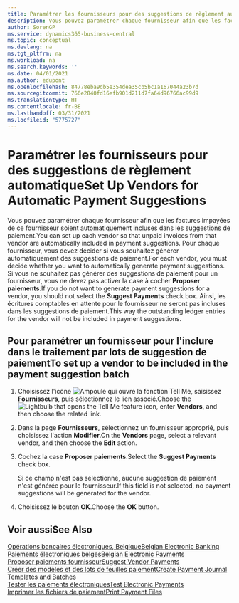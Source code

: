 ```yaml
---
title: Paramétrer les fournisseurs pour des suggestions de règlement automatique (BE)
description: Vous pouvez paramétrer chaque fournisseur afin que les factures impayées de ce fournisseur soient automatiquement incluses dans les suggestions de paiement.
author: SorenGP
ms.service: dynamics365-business-central
ms.topic: conceptual
ms.devlang: na
ms.tgt_pltfrm: na
ms.workload: na
ms.search.keywords: ''
ms.date: 04/01/2021
ms.author: edupont
ms.openlocfilehash: 84778eba9db5e354dea35cb5bc1a167044a23b7d
ms.sourcegitcommit: 766e2840fd16efb901d211d7fa64d96766ac99d9
ms.translationtype: HT
ms.contentlocale: fr-BE
ms.lasthandoff: 03/31/2021
ms.locfileid: "5775727"
---
```

# <a name="set-up-vendors-for-automatic-payment-suggestions"></a><span data-ttu-id="b8d2f-103">Paramétrer les fournisseurs pour des suggestions de règlement automatique</span><span class="sxs-lookup"><span data-stu-id="b8d2f-103">Set Up Vendors for Automatic Payment Suggestions</span></span>

<span data-ttu-id="b8d2f-104">Vous pouvez paramétrer chaque fournisseur afin que les factures impayées de ce fournisseur soient automatiquement incluses dans les suggestions de paiement.</span><span class="sxs-lookup"><span data-stu-id="b8d2f-104">You can set up each vendor so that unpaid invoices from that vendor are automatically included in payment suggestions.</span></span> <span data-ttu-id="b8d2f-105">Pour chaque fournisseur, vous devez décider si vous souhaitez générer automatiquement des suggestions de paiement.</span><span class="sxs-lookup"><span data-stu-id="b8d2f-105">For each vendor, you must decide whether you want to automatically generate payment suggestions.</span></span> <span data-ttu-id="b8d2f-106">Si vous ne souhaitez pas générer des suggestions de paiement pour un fournisseur, vous ne devez pas activer la case à cocher **Proposer paiements**.</span><span class="sxs-lookup"><span data-stu-id="b8d2f-106">If you do not want to generate payment suggestions for a vendor, you should not select the **Suggest Payments** check box.</span></span> <span data-ttu-id="b8d2f-107">Ainsi, les écritures comptables en attente pour le fournisseur ne seront pas incluses dans les suggestions de paiement.</span><span class="sxs-lookup"><span data-stu-id="b8d2f-107">This way the outstanding ledger entries for the vendor will not be included in payment suggestions.</span></span>  

## <a name="to-set-up-a-vendor-to-be-included-in-the-payment-suggestion-batch"></a><span data-ttu-id="b8d2f-108">Pour paramétrer un fournisseur pour l'inclure dans le traitement par lots de suggestion de paiement</span><span class="sxs-lookup"><span data-stu-id="b8d2f-108">To set up a vendor to be included in the payment suggestion batch</span></span>  

1. <span data-ttu-id="b8d2f-109">Choisissez l'icône ![Ampoule qui ouvre la fonction Tell Me](../../media/ui-search/search_small.png "Dites-moi ce que vous voulez faire"), saisissez **Fournisseurs**, puis sélectionnez le lien associé.</span><span class="sxs-lookup"><span data-stu-id="b8d2f-109">Choose the ![Lightbulb that opens the Tell Me feature](../../media/ui-search/search_small.png "Tell me what you want to do") icon, enter **Vendors**, and then choose the related link.</span></span>  
2. <span data-ttu-id="b8d2f-110">Dans la page **Fournisseurs**, sélectionnez un fournisseur approprié, puis choisissez l'action **Modifier**.</span><span class="sxs-lookup"><span data-stu-id="b8d2f-110">On the **Vendors** page, select a relevant vendor, and then choose the **Edit** action.</span></span>  
3. <span data-ttu-id="b8d2f-111">Cochez la case **Proposer paiements**.</span><span class="sxs-lookup"><span data-stu-id="b8d2f-111">Select the **Suggest Payments** check box.</span></span>  

    <span data-ttu-id="b8d2f-112">Si ce champ n'est pas sélectionné, aucune suggestion de paiement n'est générée pour le fournisseur.</span><span class="sxs-lookup"><span data-stu-id="b8d2f-112">If this field is not selected, no payment suggestions will be generated for the vendor.</span></span>  

4. <span data-ttu-id="b8d2f-113">Choisissez le bouton **OK**.</span><span class="sxs-lookup"><span data-stu-id="b8d2f-113">Choose the **OK** button.</span></span>  
  
## <a name="see-also"></a><span data-ttu-id="b8d2f-114">Voir aussi</span><span class="sxs-lookup"><span data-stu-id="b8d2f-114">See Also</span></span>

[<span data-ttu-id="b8d2f-115">Opérations bancaires électroniques, Belgique</span><span class="sxs-lookup"><span data-stu-id="b8d2f-115">Belgian Electronic Banking</span></span>](belgian-electronic-banking.md)  
[<span data-ttu-id="b8d2f-116">Paiements électroniques belges</span><span class="sxs-lookup"><span data-stu-id="b8d2f-116">Belgian Electronic Payments</span></span>](belgian-electronic-payments.md)  
[<span data-ttu-id="b8d2f-117">Proposer paiements fournisseur</span><span class="sxs-lookup"><span data-stu-id="b8d2f-117">Suggest Vendor Payments</span></span>](../../payables-how-suggest-vendor-payments.md)  
[<span data-ttu-id="b8d2f-118">Créer des modèles et des lots de feuilles paiement</span><span class="sxs-lookup"><span data-stu-id="b8d2f-118">Create Payment Journal Templates and Batches</span></span>](how-to-create-payment-journal-templates-and-batches.md)  
[<span data-ttu-id="b8d2f-119">Tester les paiements électroniques</span><span class="sxs-lookup"><span data-stu-id="b8d2f-119">Test Electronic Payments</span></span>](how-to-test-electronic-payments.md)  
[<span data-ttu-id="b8d2f-120">Imprimer les fichiers de paiement</span><span class="sxs-lookup"><span data-stu-id="b8d2f-120">Print Payment Files</span></span>](how-to-print-payment-files.md)  
